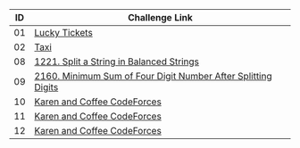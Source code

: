 |ID| Challenge Link |
|--| -----------------|
|01|[Lucky Tickets](https://codeforces.com/contest/43/problem/C)|
|02|[Taxi](https://codeforces.com/contest/158/problem/B)|
|08|[1221. Split a String in Balanced Strings](https://leetcode.com/problems/split-a-string-in-balanced-strings/)|
|09|[2160. Minimum Sum of Four Digit Number After Splitting Digits](https://leetcode.com/problems/minimum-sum-of-four-digit-number-after-splitting-digits/)|
|10|[Karen and Coffee CodeForces](https://onlinejudge.org/index.php?option=onlinejudge&Itemid=8&page=show_problem&problem=1876)|
|11|[Karen and Coffee CodeForces](https://onlinejudge.org/index.php?option=onlinejudge&Itemid=8&page=show_problem&problem=1876)|
|12|[Karen and Coffee CodeForces](https://onlinejudge.org/index.php?option=onlinejudge&Itemid=8&page=show_problem&problem=1876)|
